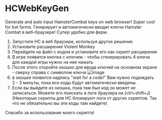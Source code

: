 # HCWebKeyGen
Generate and auto input HamsterCombat keys on web browser! Super cool for bot farms. 
Генерирует и автоматически вводит ключи Hamster Combat в веб-браузере! Супер удобно для ферм.

1) Запустите HC в веб браузере, используя другое решение.
2) Установите расширение Violent Monkey
3) Перейдите на файл с кодом и установите его как скрипт расширения
4) В игре появится кнопка с ключем - чтобы сгенерировать 4 ключа для каждой игры нужно на нее нажать
5) После этого откройте окошко для ввода ключей на основном экране - сверху справа с символом ключа
![image](https://github.com/user-attachments/assets/086dd538-b27d-4d1c-b056-b4dcd5bc3180)
6) в окошке появится надпись "wait for a code!" Вам нужно подождать 2 - 3 минуты, пока все коды будут автоматически введены.
7) Если вы выйдите из окошка, пока там был код он может не записаться. Можете его поискать в логе браузера на (ctrl+shift+J)
(Некоторые скрипты для HC блокируют логи от других скриптов. Так что не обязательно вы эти коды там найдете)

Спасибо за использование моего скрипта!

